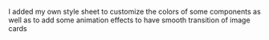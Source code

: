 I added my own style sheet to customize the colors of some components as well as to add some animation effects to have smooth transition of image cards
